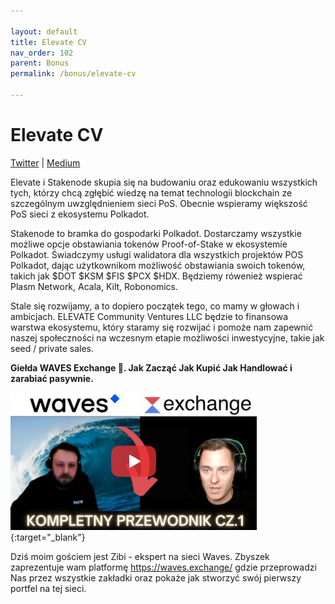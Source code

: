 ```yaml
---

layout: default
title: Elevate CV
nav_order: 102
parent: Bonus
permalink: /bonus/elevate-cv

---
```


# Elevate CV
[Twitter](https://twitter.com/Elevate_CV) | [Medium](https://elevate-cv.medium.com/)

Elevate i Stakenode skupia się na budowaniu oraz edukowaniu wszystkich tych, którzy chcą zgłębić wiedzę na temat technologii blockchain ze szczególnym uwzględnieniem sieci PoS. Obecnie wspieramy większość PoS sieci z ekosystemu Polkadot.

Stakenode to bramka do gospodarki Polkadot. Dostarczamy wszystkie możliwe opcje obstawiania tokenów Proof-of-Stake w ekosystemie Polkadot. Świadczymy usługi walidatora dla wszystkich projektów POS Polkadot, dając użytkownikom możliwość obstawiania swoich tokenów, takich jak $DOT $KSM $FIS $PCX $HDX. Będziemy rówenież wspierać Plasm Network, Acala, Kilt, Robonomics.

Stale się rozwijamy, a to dopiero początek tego, co mamy w głowach i ambicjach. ELEVATE Community Ventures LLC będzie to finansowa warstwa ekosystemu, który staramy się rozwijać i pomoże nam zapewnić naszej społeczności na wczesnym etapie możliwości inwestycyjne, takie jak seed / private sales.


**Giełda WAVES Exchange 🌊. Jak Zacząć Jak Kupić Jak Handlować i zarabiać pasywnie.**

[![zywiec-01](/images/zywiec-01.png)](https://youtu.be/qM2BmYEBImo){:target="_blank"}

Dziś moim gościem jest Zibi - ekspert na sieci Waves. Zbyszek zaprezentuje wam platformę https://waves.exchange/ gdzie przeprowadzi Nas przez wszystkie zakładki oraz pokaże jak stworzyć swój pierwszy portfel na tej sieci.